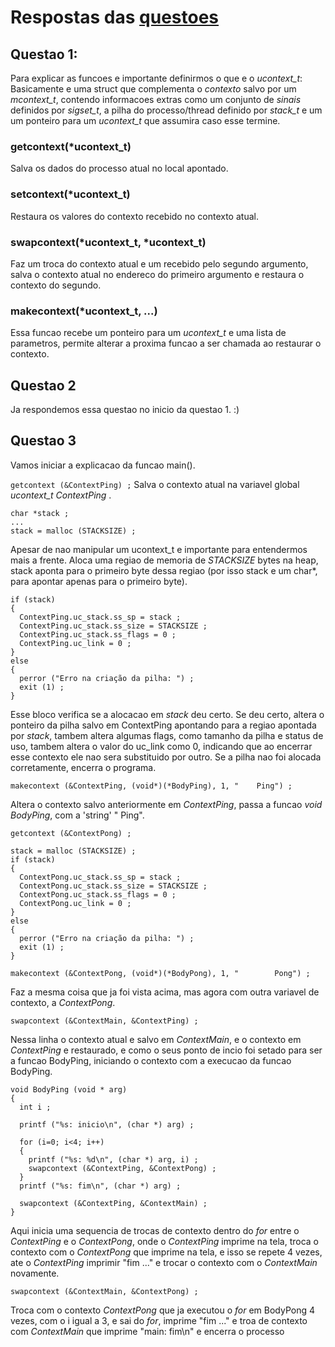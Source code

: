 # Respostas das [questoes](https://wiki.inf.ufpr.br/maziero/doku.php?id=so:trocas_de_contexto)

## Questao 1:

Para explicar as funcoes e importante definirmos o que e o *ucontext_t*: Basicamente e uma struct que complementa o *contexto* salvo por um *mcontext_t*, contendo informacoes extras como um conjunto de *sinais* definidos por *sigset_t*, a pilha do processo/thread definido por *stack_t* e um um ponteiro para um *ucontext_t* que assumira caso esse termine.

### getcontext(*ucontext_t)
Salva os dados do processo atual no local apontado.

### setcontext(*ucontext_t)
Restaura os valores do contexto recebido no contexto atual.

### swapcontext(*ucontext_t, *ucontext_t)
Faz um troca do contexto atual e um recebido pelo segundo argumento, salva o contexto atual no endereco do primeiro argumento e restaura o contexto do segundo.

### makecontext(*ucontext_t, ...)
Essa funcao recebe um ponteiro para um *ucontext_t* e uma lista de parametros, permite alterar a proxima funcao a ser chamada ao restaurar o contexto.

## Questao 2
Ja respondemos essa questao no inicio da questao 1. :)

## Questao 3
Vamos iniciar a explicacao da funcao main().

``` getcontext (&ContextPing) ; ``` 
Salva o contexto atual na variavel global *ucontext_t ContextPing* .

```
char *stack ;
...
stack = malloc (STACKSIZE) ;
```
Apesar de nao manipular um ucontext_t e importante para entendermos mais a frente. 
Aloca uma regiao de memoria de *STACKSIZE* bytes na heap, stack aponta para o primeiro byte dessa regiao (por isso stack e um char*, para apontar apenas para o primeiro byte).

```
if (stack)
{
  ContextPing.uc_stack.ss_sp = stack ;
  ContextPing.uc_stack.ss_size = STACKSIZE ;
  ContextPing.uc_stack.ss_flags = 0 ;
  ContextPing.uc_link = 0 ;
}
else
{
  perror ("Erro na criação da pilha: ") ;
  exit (1) ;
}
```
Esse bloco verifica se a alocacao em *stack* deu certo.
Se deu certo, altera o ponteiro da pilha salvo em ContextPing apontando para a regiao apontada por *stack*, tambem altera algumas flags, como tamanho da pilha e status de uso, tambem altera o valor do uc_link como 0, indicando que ao encerrar esse contexto ele nao sera substituido por outro.
Se a pilha nao foi alocada corretamente, encerra o programa.

```
makecontext (&ContextPing, (void*)(*BodyPing), 1, "    Ping") ;
```
Altera o contexto salvo anteriormente em *ContextPing*, passa a funcao *void BodyPing*, com a 'string' "    Ping".

```
getcontext (&ContextPong) ;

stack = malloc (STACKSIZE) ;
if (stack)
{
  ContextPong.uc_stack.ss_sp = stack ;
  ContextPong.uc_stack.ss_size = STACKSIZE ;
  ContextPong.uc_stack.ss_flags = 0 ;
  ContextPong.uc_link = 0 ;
}
else
{
  perror ("Erro na criação da pilha: ") ;
  exit (1) ;
}

makecontext (&ContextPong, (void*)(*BodyPong), 1, "        Pong") ;
```
Faz a mesma coisa que ja foi vista acima, mas agora com outra variavel de contexto, a *ContextPong*.

```
swapcontext (&ContextMain, &ContextPing) ;
```
Nessa linha o contexto atual e salvo em *ContextMain*, e o contexto em *ContextPing* e restaurado, e como o seus ponto de incio foi setado para ser a funcao BodyPing, iniciando o contexto com a execucao da funcao BodyPing.

```
void BodyPing (void * arg)
{
  int i ;

  printf ("%s: inicio\n", (char *) arg) ;

  for (i=0; i<4; i++)
  {
    printf ("%s: %d\n", (char *) arg, i) ;
    swapcontext (&ContextPing, &ContextPong) ;
  }
  printf ("%s: fim\n", (char *) arg) ;

  swapcontext (&ContextPing, &ContextMain) ;
}
```
Aqui inicia uma sequencia de trocas de contexto dentro do *for* entre o *ContextPing* e o *ContextPong*, onde o *ContextPing* imprime na tela, troca o contexto com o *ContextPong* que imprime na tela, e isso se repete 4 vezes, ate o *ContextPing* imprimir "fim ..." e trocar o contexto com o *ContextMain* novamente.

```
swapcontext (&ContextMain, &ContextPong) ;
```
Troca com o contexto *ContextPong* que ja executou o *for* em BodyPong 4 vezes, com o i igual a 3, e sai do *for*, imprime "fim ..." e troa de contexto com *ContextMain* que  imprime "main: fim\n" e encerra o processo

